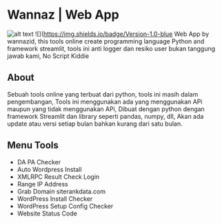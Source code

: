 # Wannaz | Web App
![alt text](https://github.com/wannazid/Wannaz-Web-App/blob/master/Web%20App%20_%20Wannaz%20%C2%B7%20Streamlit.png)
![](https://img.shields.io/badge/Version-1.0-blue
Web App by wannazid, this tools online create programming language Python and framework streamlit, tools ini anti logger dan resiko user bukan tanggung jawab kami, No Script Kiddie
## About
Sebuah tools online yang terbuat dari python, tools ini masih dalam pengembangan, Tools ini menggunakan ada yang menggunakan APi maupun yang tidak menggunakan APi, Dibuat dengan python dengan framework Streamlit dan library seperti pandas, numpy, dll, Akan ada update atau versi setiap bulan bahkan kurang dari satu bulan.
## Menu Tools
- DA PA Checker
- Auto Wordpress Install
- XMLRPC Result Check Login
- Range IP Address
- Grab Domain siterankdata.com
- WordPress Install Checker
- WordPress Setup Config Checker
- Website Status Code

